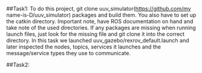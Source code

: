 

##Task1: 
         To do this project, git clone uuv_simulator(https://github.com/my name-is-D/uuv_simulator) packages and build them. You also have to set up the catkin            directory. Important note, have ROS documentation on hand and take note of the used directories. If any packages are missing when running launch files,            just look for the missing file and git clone it into the correct directory.
         In this task we launched uuv_gazebo/rexrov_default.launch and later inspected the nodes, topics, services it launches and the message/service types they          use to communicate.  

##Task2:
